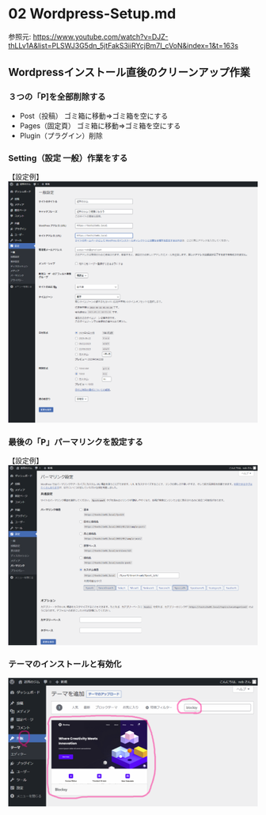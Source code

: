 # 02 Wordpress-Setup.md

参照元: https://www.youtube.com/watch?v=DJZ-thLLv1A&list=PLSWJ3G5dn_5jtFakS3iiRYcjBm7I_cVoN&index=1&t=163s

## Wordpressインストール直後のクリーンアップ作業
### ３つの「P]を全部削除する
- Post（投稿）  ゴミ箱に移動⇒ゴミ箱を空にする
- Pages（固定頁）  ゴミ箱に移動⇒ゴミ箱を空にする
- Plugin（プラグイン）削除

### Setting（設定 一般）作業をする

【設定例】
![設定例](https://github.com/yuasys/Brizy-Wordpress-tutorial/blob/main/images/image%2011.png)

### 最後の「P」パーマリンクを設定する

【設定例】
![パーマリンク設定例](https://github.com/yuasys/Brizy-Wordpress-tutorial/blob/main/images/permalink_settings.png)

### テーマのインストールと有効化

![テーマ](https://github.com/yuasys/Brizy-Wordpress-tutorial/blob/main/images/Theme_blocksy.png)
